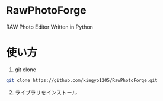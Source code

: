# RawPhotoForge
RAW Photo Editor Written in Python


# 使い方

1. git clone

```bash
git clone https://github.com/kingyo1205/RawPhotoForge.git
```

2. ライブラリをインストール

